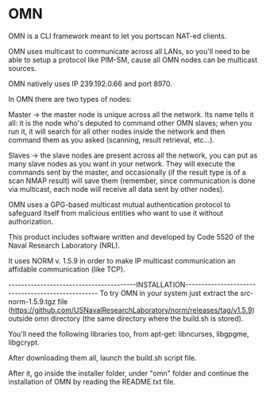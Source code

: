 # OMN


OMN is a CLI framework meant to let you portscan NAT-ed clients.

OMN uses multicast to communicate across all LANs, so you'll need to be able to setup a protocol like PIM-SM, cause all OMN nodes can be multicast sources.

OMN natively uses IP 239.192.0.66 and port 8970.

In OMN there are two types of nodes:

Master -> the master node is unique across all the network. Its name tells it all: it is the node who's deputed to command other OMN slaves; when you run it, it will search for all other nodes inside the network and then command them as you asked (scanning, result retrieval, etc...).

Slaves -> the slave nodes are present across all the network, you can put as many slave nodes as you want in your network. They will execute the commands sent by the master, and occasionally (if the result type is of a scan NMAP result) will save them (remember, since communication is done via multicast, each node will receive all data sent by other nodes).

OMN uses a GPG-based multicast mutual authentication protocol to safeguard itself from malicious entities who want to use it without authorization.

This product includes software written and developed by Code 5520 of the Naval Research Laboratory (NRL).

It uses NORM v. 1.5.9 in order to make IP multicast communication an affidable communication (like TCP).

----------------------------------------INSTALLATION-------------------------------------------------- To try OMN in your system just extract the src-norm-1.5.9.tgz file (https://github.com/USNavalResearchLaboratory/norm/releases/tag/v1.5.9) outside omn directory (the same directory where the build.sh is stored).

You'll need the following libraries too, from apt-get: libncurses, libgpgme, libgcrypt.

After downloading them all, launch the build.sh script file.

After it, go inside the installer folder, under "omn" folder and continue the installation of OMN by reading the README.txt file.
